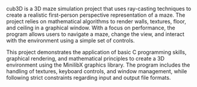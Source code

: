 cub3D is a 3D maze simulation project that uses ray-casting techniques to create a realistic first-person perspective representation of a maze. The project relies on mathematical algorithms to render walls, textures, floor, and ceiling in a graphical window. With a focus on performance, the program allows users to navigate a maze, change the view, and interact with the environment using a simple set of controls.

This project demonstrates the application of basic C programming skills, graphical rendering, and mathematical principles to create a 3D environment using the MinilibX graphics library. The program includes the handling of textures, keyboard controls, and window management, while following strict constraints regarding input and output file formats.

